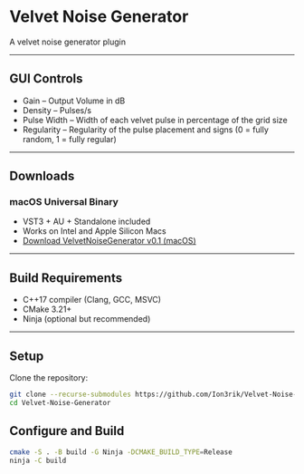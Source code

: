 # Velvet Noise Generator

A velvet noise generator plugin

---

## GUI Controls

- Gain – Output Volume in dB
- Density – Pulses/s
- Pulse Width – Width of each velvet pulse in percentage of the grid size
- Regularity – Regularity of the pulse placement and signs (0 = fully random, 1 = fully regular)

---
## Downloads

### macOS Universal Binary
- VST3 + AU + Standalone included
- Works on Intel and Apple Silicon Macs
- [Download VelvetNoiseGenerator v0.1 (macOS)](https://github.com/Ion3rik/Velvet-Noise-Generator/releases/download/v0.1/VelvetNoiseGenerator-v0.1-mac.zip)

---

## Build Requirements

- C++17 compiler (Clang, GCC, MSVC)  
- CMake 3.21+
- Ninja (optional but recommended)  

---

## Setup

Clone the repository:

```bash
git clone --recurse-submodules https://github.com/Ion3rik/Velvet-Noise-Generator.git
cd Velvet-Noise-Generator
```

## Configure and Build

```bash
cmake -S . -B build -G Ninja -DCMAKE_BUILD_TYPE=Release
ninja -C build
```

